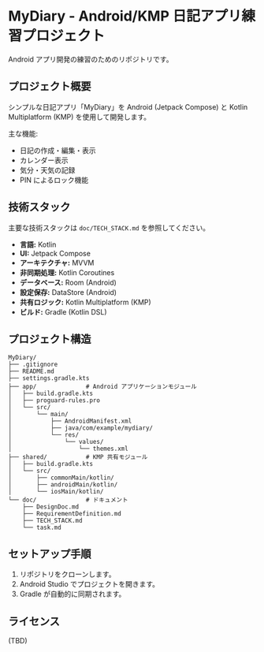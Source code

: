# MyDiary - Android/KMP 日記アプリ練習プロジェクト

Android アプリ開発の練習のためのリポジトリです。

## プロジェクト概要

シンプルな日記アプリ「MyDiary」を Android (Jetpack Compose) と Kotlin Multiplatform (KMP) を使用して開発します。

主な機能:
*   日記の作成・編集・表示
*   カレンダー表示
*   気分・天気の記録
*   PIN によるロック機能

## 技術スタック

主要な技術スタックは `doc/TECH_STACK.md` を参照してください。

*   **言語:** Kotlin
*   **UI:** Jetpack Compose
*   **アーキテクチャ:** MVVM
*   **非同期処理:** Kotlin Coroutines
*   **データベース:** Room (Android)
*   **設定保存:** DataStore (Android)
*   **共有ロジック:** Kotlin Multiplatform (KMP)
*   **ビルド:** Gradle (Kotlin DSL)

## プロジェクト構造

```
MyDiary/
├── .gitignore
├── README.md
├── settings.gradle.kts
├── app/              # Android アプリケーションモジュール
│   ├── build.gradle.kts
│   ├── proguard-rules.pro
│   └── src/
│       └── main/
│           ├── AndroidManifest.xml
│           ├── java/com/example/mydiary/
│           └── res/
│               └── values/
│                   └── themes.xml
├── shared/           # KMP 共有モジュール
│   ├── build.gradle.kts
│   └── src/
│       ├── commonMain/kotlin/
│       ├── androidMain/kotlin/
│       └── iosMain/kotlin/
└── doc/              # ドキュメント
    ├── DesignDoc.md
    ├── RequirementDefinition.md
    ├── TECH_STACK.md
    └── task.md
```

## セットアップ手順

1.  リポジトリをクローンします。
2.  Android Studio でプロジェクトを開きます。
3.  Gradle が自動的に同期されます。

## ライセンス

(TBD)
